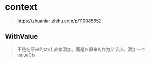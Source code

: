 # context

> https://zhuanlan.zhihu.com/p/110085652

## WithValue

> 不是在原来的ctx上直接添加。而是以原来的作为父节点。添加一个valueCtx



